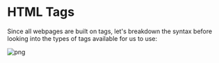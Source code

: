 # HTML Tags

Since all webpages are built on tags, let's breakdown the syntax before looking into the types of tags available for us to use:

![png](https://cl.ly/1H1B0t3i3h3F/Image%202016-09-06%20at%209.08.45%20PM.png "tag_syntax")